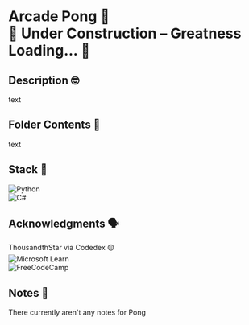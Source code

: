 # Arcade Pong 🏓<br />🚧 Under Construction – Greatness Loading... 🚀

## Description 🤓
text

## Folder Contents 📂
text

## Stack 🧮
![Python](https://img.shields.io/badge/python-3670A0?style=for-the-badge&logo=python&logoColor=ffdd54)<br />
![C#](https://img.shields.io/badge/c%23-%23239120.svg?style=for-the-badge&logo=csharp&logoColor=white)

## Acknowledgments 🗣
ThousandthStar via Codedex 🟡<br />
![Microsoft Learn](https://img.shields.io/badge/Microsoft_Learn-258ffa?style=for-the-badge&logo=microsoft&logoColor=white)<br />
![FreeCodeCamp](https://img.shields.io/badge/Freecodecamp-%23123.svg?&style=for-the-badge&logo=freecodecamp&logoColor=green)

## Notes 📝
There currently aren't any notes for Pong

